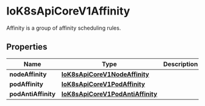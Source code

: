 

# IoK8sApiCoreV1Affinity

Affinity is a group of affinity scheduling rules.
## Properties

Name | Type | Description | Notes
------------ | ------------- | ------------- | -------------
**nodeAffinity** | [**IoK8sApiCoreV1NodeAffinity**](IoK8sApiCoreV1NodeAffinity.md) |  |  [optional]
**podAffinity** | [**IoK8sApiCoreV1PodAffinity**](IoK8sApiCoreV1PodAffinity.md) |  |  [optional]
**podAntiAffinity** | [**IoK8sApiCoreV1PodAntiAffinity**](IoK8sApiCoreV1PodAntiAffinity.md) |  |  [optional]




